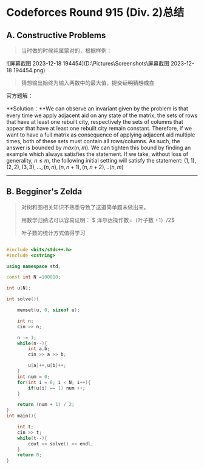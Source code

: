 # Codeforces Round 915 (Div. 2)总结



## A. Constructive Problems

> 当时做的时候纯属蒙对的，根据样例：

![屏幕截图 2023-12-18 194454](D:\Pictures\Screenshots\屏幕截图 2023-12-18 194454.png)  

>猜想输出始终为输入两数中的最大值，~~提交证明猜想成立~~

官方题解：

**Solution：**We can observe an invariant given by the problem is that every time we apply adjacent aid on any state of the matrix, the sets of rows that have at least one rebuilt city, respectively the sets of columns that appear that have at least one rebuilt city remain constant. Therefore, if we want to have a full matrix as consequence of applying adjacent aid multiple times, both of these sets must contain all rows/columns. As such, the answer is bounded by $max(n, m)$. We can tighten this bound by finding an example which always satisfies the statement. If we take, without loss of generality, $n \le m$, the following initial setting will satisfy the statement: $(1, 1), (2, 2), (3, 3), ..., (n, n), (n, n + 1), (n, n + 2), .. (n, m)$



---

## B. Begginer's Zelda

> 对树和图相关知识不熟悉导致了这道简单题未做出来。
>
> 用数学归纳法可以容易证明： $ 泽尔达操作数=（叶子数  +1）/2$ 
>
> 叶子数的统计方式值得学习

```cpp

#include <bits/stdc++.h>
#include <cstring>

using namespace std;

const int N =100010;

int u[N];

int solve(){

    memset(u, 0, sizeof u);

    int n;
    cin >> n;

    n -= 1;
    while(n--){
        int a,b;
        cin >> a >> b;

        u[a]++,u[b]++;
    }
    int num = 0;
    for(int i = 0; i < N; i++){
        if(u[i] == 1) num ++;
    }

    return (num + 1) / 2;
}
int main(){

    int t;
    cin >> t;
    while(t--){
        cout << solve() << endl;
    }
    return 0;
}

```

